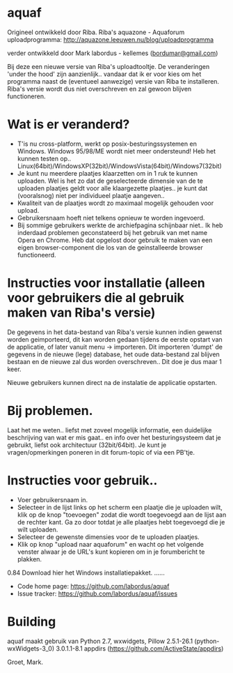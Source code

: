 aquaf
=====

Origineel ontwikkeld door Riba.
Riba's aquazone - Aquaforum uploadprogramma: http://aquazone.leeuwen.nu/blog/uploadprogramma

verder ontwikkeld door Mark labordus - kellemes (bordumar@gmail.com)

Bij deze een nieuwe versie van Riba's uploadtooltje.
De veranderingen 'under the hood' zijn aanzienlijk.. vandaar dat ik er voor kies
om het programma naast de (eventueel aanwezige) versie van Riba te installeren.
Riba's versie wordt dus niet overschreven en zal gewoon blijven functioneren.


# Wat is er veranderd?

* T'is nu cross-platform, werkt op posix-besturingssystemen en Windows.
Windows 95/98/ME wordt niet meer ondersteund!
Heb het kunnen testen op..
Linux(64bit)/WindowsXP(32bit)/WindowsVista(64bit)/Windows7(32bit)
* Je kunt nu meerdere plaatjes klaarzetten om in 1 ruk te kunnen uploaden.
Wel is het zo dat de geselecteerde dimensie van de te uploaden plaatjes
geldt voor alle klaargezette plaatjes.. je kunt dat (vooralsnog) niet
per individueel plaatje aangeven..
* Kwaliteit van de plaatjes wordt zo maximaal mogelijk gehouden voor upload.
* Gebruikersnaam hoeft niet telkens opnieuw te worden ingevoerd.
* Bij sommige gebruikers werkte de archiefpagina schijnbaar niet..
Ik heb inderdaad problemen geconstateerd bij het gebruik van met name
Opera en Chrome. Heb dat opgelost door gebruik te maken van een eigen
browser-component die los van de geinstalleerde browser functioneerd.

# Instructies voor installatie (alleen voor gebruikers die al gebruik maken van Riba's versie)
De gegevens in het data-bestand van Riba's versie kunnen indien gewenst worden
geimporteerd, dit kan worden gedaan tijdens de eerste opstart van de applicatie,
of later vanuit menu -> importeren.
Dit importeren 'dumpt' de gegevens in de nieuwe (lege) database, het oude
data-bestand zal blijven bestaan en de nieuwe zal dus worden overschreven..
Dit doe je dus maar 1 keer.

Nieuwe gebruikers kunnen direct na de instalatie de applicatie opstarten.

# Bij problemen.
Laat het me weten.. liefst met zoveel mogelijk informatie, een duidelijke
beschrijving van wat er mis gaat.. en info over het besturingsysteem
dat je gebruikt, liefst ook architectuur (32bit/64bit).
Je kunt je vragen/opmerkingen poneren in dit forum-topic of via een PB'tje.


# Instructies voor gebruik..
* Voer gebruikersnaam in.
* Selecteer in de lijst links op het scherm een plaatje die je uploaden wilt,
klik op de knop "toevoegen" zodat die wordt toegevoegd aan de lijst aan de rechter kant.
Ga zo door totdat je alle plaatjes hebt toegevoegd die je wilt uploaden.
* Selecteer de gewenste dimensies voor de te uploaden plaatjes.
* Klik op knop "upload naar aquaforum" en wacht op het volgende venster alwaar
je de URL's kunt kopieren om in je forumbericht te plakken.

0.84
Download hier het Windows installatiepakket.
......


* Code home page: https://github.com/labordus/aquaf
* Issue tracker: https://github.com/labordus/aquaf/issues

# Building

aquaf maakt gebruik van Python 2.7, wxwidgets, Pillow 2.5.1-26.1
(python-wxWidgets-3_0) 3.0.1.1-8.1
appdirs (https://github.com/ActiveState/appdirs)

Groet, Mark.
